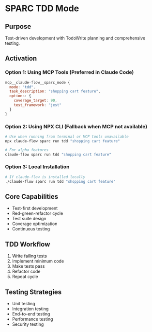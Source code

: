 # SPARC TDD Mode

## Purpose
Test-driven development with TodoWrite planning and comprehensive testing.

## Activation

### Option 1: Using MCP Tools (Preferred in Claude Code)
```javascript
mcp__claude-flow__sparc_mode {
  mode: "tdd",
  task_description: "shopping cart feature",
  options: {
    coverage_target: 90,
    test_framework: "jest"
  }
}
```

### Option 2: Using NPX CLI (Fallback when MCP not available)
```bash
# Use when running from terminal or MCP tools unavailable
npx claude-flow sparc run tdd "shopping cart feature"

# For alpha features
claude-flow sparc run tdd "shopping cart feature"
```

### Option 3: Local Installation
```bash
# If claude-flow is installed locally
./claude-flow sparc run tdd "shopping cart feature"
```

## Core Capabilities
- Test-first development
- Red-green-refactor cycle
- Test suite design
- Coverage optimization
- Continuous testing

## TDD Workflow
1. Write failing tests
2. Implement minimum code
3. Make tests pass
4. Refactor code
5. Repeat cycle

## Testing Strategies
- Unit testing
- Integration testing
- End-to-end testing
- Performance testing
- Security testing
